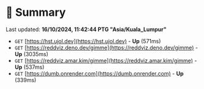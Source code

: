 # 📖 Summary
Last updated: **16/10/2024, 11:42:44 PTG "Asia/Kuala_Lumpur"**

- `GET` [https://hst.ujol.dev](https://hst.ujol.dev) - **Up** (571ms)
- `GET` [https://reddviz.deno.dev/gimme](https://reddviz.deno.dev/gimme) - **Up** (3035ms)
- `GET` [https://reddviz.amar.kim/gimme](https://reddviz.amar.kim/gimme) - **Up** (537ms)
- `GET` [https://dumb.onrender.com](https://dumb.onrender.com) - **Up** (339ms)

